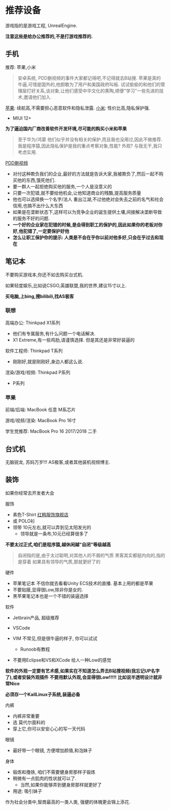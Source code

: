 # 推荐设备

游戏指的是游戏工程, UnrealEngine.

**注意这些是给办公推荐的,不是打游戏推荐的.**

## 手机

推荐: 苹果,小米

> 安卓系统, PDD删视频的事件大家都记得吧,不记得就去B站搜.
> 苹果是真的牛逼,可惜是国外的,他胆敢为了用户和美国政府叫板.
> 试试偷偷的和他们的管理层打好关系,谈对象,让他们感受中华文化的熏陶,顺便"学习"一些先进的技术,邀请他们加入.

[苹果](https://www.apple.com.cn/): 续航高,不需要担心恶意软件和隐私泄露.
[小米](https://privacy.miui.com/#/admin-privacy): 性价比高,隐私保护强.
- MIUI 12+

**为了逼迫国内厂商改善软件开发环境,尽可能的购买小米和苹果**

>至于华为/鸿蒙 他们似乎并没有相关的保护,而且我也没用过,因此不做推荐.
>我是程序猿,因此隐私保护是我的重点考察对象,性能? 外观? 与我无干,我只考虑实用.

[PDD删视频](https://www.bilibili.com/video/BV1uf4y1k7Ym?from=search&seid=16609075579502563788)
- 对付这种欺负我们的企业,最好的方法就是告诉大家,我被欺负了,然后一起不购买他的东西,饿死他们. 
- 要一群人一起拒绝购买他的服务,一个人是没意义的
- 只要一次犯错,就不要给他机会,让他知道商业的残酷,提高服务质量
- 他也可以选择换一个名字/法人 重出江湖,不过他绝对会失去之前的名气和社会信用,也搞不出什么大东西
- 如果是在垄断状态下,这样可以为竞争企业的诞生提供土壤,间接解决垄断导致的服务不好的问题.
- **一个好的企业家在犯错的时候,是会得到职工的保护的,因此如果你的老板对你好,他犯错了,一定要保护好他**
- **怎么让职工保护你的提示: 人类是不会在乎你以前对他多好,只会在乎过去和现在**


## 笔记本

不要购买游戏本,你还不如去购买台式机. 


如果轻度娱乐,比如说CSGO,英雄联盟,我的世界,建议15寸以上.

**买电脑,上bing,搜bilibili,找AS极客**

### 联想

高端办公: Thinkpad X1系列
- 他们有专属服务,有什么问题一个电话解决.
- X1 Extreme,有一些鸡肋,请谨慎选择. 但是其还是非常好装逼的

软件工程师: Thinkpad T系列
- 刚刚好,就是刚刚好,身边人都这么说.

渲染/游戏/视频: Thinkpad P系列
- P系列

### 苹果

前端/后端: MacBook 任意 M系芯片

游戏/视频/渲染: MacBook Pro 16寸

学生党推荐: MacBook Pro 16 2017/2018 二手


## 台式机

无脑锐龙, 苏妈万岁!!!
AS极客,或者其他装机视频博主.

## 装饰

如果你经常去开发者大会

服饰
- 素色T-Shirt [红韩服饰旗舰店](https://store.taobao.com/shop/view_shop.htm?spm=a230r.1.14.20.3dccc6ea9POMff&user_number_id=772287406)
- 或 POLO衫
- 领带 10元左右,就可以弄到见太阳发光的
    - 领导就是一条布,10元已经算很多了

**不要太过正式,咱们是程序猿,越休闲越"自闭"等级越高**
>自闭指的是,由于太过聪明,对其他人的不屑的气质
>黑客其实都挺内向的,指的是穿着
>如果具有领导的气质,那就更好了的

硬件
- 苹果笔记本 不信你就去看看Unity ECS技术的直播. 基本上用的都是苹果
- 不要贴膜,显得很Low,除非你是女的.
- 黑苹果笔记本也是一个不错的装逼选择

软件
- Jetbrain产品, 超级推荐
- VSCode
- VIM 不常见,但是很牛逼的样子, 你可以试试
    - Runoob有教程

- 不要用Eclipse和VS和XCode 给人一种Low的感觉

**软件的外观一定要有艺术感,如果实在不知道怎么弄去B站搜视频(我忘记UP名字了),或者安装外观插件**
**不要用默认外观,会显得很Low!!!!!**
**比如说半透明设计就非常Nice**


**必须存一个KailLinux子系统,装逼必备**


内裤
- 内裤非常重要
- 选 莫代尔面料的
- 穿上它,你可以安安心心的写一天代码

眼镜
- 最好带一个眼镜, 方便增加颜值,和泡妹子

身体
- 锻炼和撸铁, 咱们不需要健身房那样子锻炼
- 稍微有一点肌肉的性状就可以了.
    - 当然,如果你能够弄到健身房那样就更好了
- 用途: 吸引妹子

作为社会分类中,智商最高的一类人类, 强健的体魄更会锦上添花.